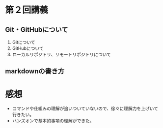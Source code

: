  # 第２回講義
 ## Git・GitHubについて
1. Gitについて
2. GitHubについて   
3. ローカルリポジトリ、リモートリポジトリについて
 ## markdownの書き方

# 感想
- コマンドや仕組みの理解が追いついていないので、徐々に理解力を上げいて行きたい。
- ハンズオンで基本的事項の理解ができた。  　
  
